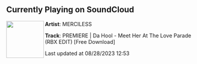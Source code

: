 ## Currently Playing on SoundCloud

[<img align="left" width="100" src="https://i1.sndcdn.com/artworks-UcchWto14Mi8n9rl-Bwh2vA-t500x500.jpg">](https://soundcloud.com/merciless_techno/premiere-da-hool-meet-her-at-the-love-parade-rbx-edit-free-download?in=saxurn/sets/acid-override/)

**Artist**: MERCILESS 

**Track**: PREMIERE | Da Hool - Meet Her At The Love Parade (RBX EDIT) [Free Download]

Last updated at 08/28/2023 12:53
